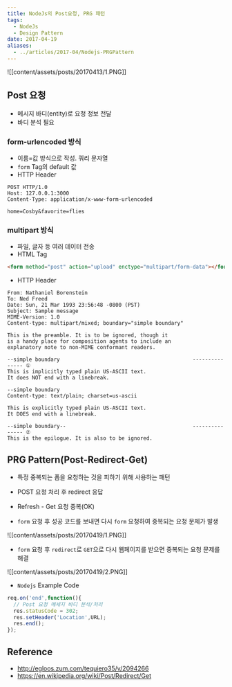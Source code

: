 ```yaml
---
title: NodeJs의 Post요청, PRG 패턴
tags:
  - NodeJs
  - Design Pattern
date: 2017-04-19
aliases: 
  - ../articles/2017-04/Nodejs-PRGPattern
---
```


![[content/assets/posts/20170413/1.PNG]]

## Post 요청
- 메시지 바디(entity)로 요청 정보 전달
- 바디 분석 필요

### form-urlencoded 방식
- 이름=값 방식으로 작성. 쿼리 문자열
- `form` Tag의 default 값
- HTTP Header

```
POST HTTP/1.0
Host: 127.0.0.1:3000
Content-Type: application/x-www-form-urlencoded

home=Cosby&favorite=flies
```

### multipart 방식
- 파일, 글자 등 여러 데이터 전송
- HTML Tag

``` html
<form method="post" action="upload" enctype="multipart/form-data"></form>
```

- HTTP Header

```
From: Nathaniel Borenstein
To: Ned Freed
Date: Sun, 21 Mar 1993 23:56:48 -0800 (PST)
Subject: Sample message
MIME-Version: 1.0
Content-type: multipart/mixed; boundary="simple boundary"

This is the preamble. It is to be ignored, though it
is a handy place for composition agents to include an
explanatory note to non-MIME conformant readers.

--simple boundary                                           --------------- ①
This is implicitly typed plain US-ASCII text.
It does NOT end with a linebreak.

--simple boundary
Content-type: text/plain; charset=us-ascii

This is explicitly typed plain US-ASCII text.
It DOES end with a linebreak.

--simple boundary--                                         --------------- ②
This is the epilogue. It is also to be ignored.
```

## PRG Pattern(Post-Redirect-Get)
- 특정 중복되는 폼을 요청하는 것을 피하기 위해 사용하는 패턴
- POST 요청 처리 후 redirect 응답
- Refresh - Get 요청 중복(OK)

- `form` 요청 후 성공 코드를 보내면 다시 `form` 요청하여 중복되는 요청 문제가 발생

![[content/assets/posts/20170419/1.PNG]]

- `form` 요청 후 `redirect`로 `GET`으로 다시 웹페이지를 받으면 중복되는 요청 문제를 해결

![[content/assets/posts/20170419/2.PNG]]

- `Nodejs` Example Code

``` javascript
req.on('end',function(){
  // Post 요청 메세지 바디 분석/처리
  res.statusCode = 302;
  res.setHeader('Location',URL);
  res.end();
});
```

## Reference
- <http://egloos.zum.com/tequiero35/v/2094266>
- <https://en.wikipedia.org/wiki/Post/Redirect/Get>
